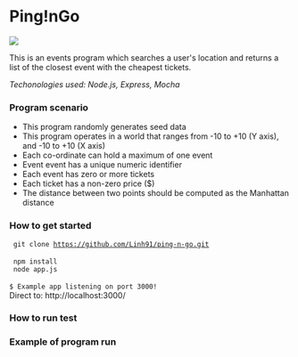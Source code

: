 # Ping!nGo

<img src="https://user-images.githubusercontent.com/17644847/29048406-49c3c83e-7bc8-11e7-955e-cf43aece08cd.png">

This is an events program which searches a user's location and returns a list of the closest event with the cheapest tickets.
 
*Techonologies used: Node.js, Express, Mocha*

### Program scenario

- This program randomly generates seed data 
- This program operates in a world that ranges from -10 to +10 (Y axis), and -10 to +10 (X axis)
- Each co-ordinate can hold a maximum of one event
- Event event has a unique numeric identifier
- Each event has zero or more tickets
- Each ticket has a non-zero price ($)
- The distance between two points should be computed as the Manhattan distance

### How to get started

<code> git clone https://github.com/Linh91/ping-n-go.git </code> <br>
<code> npm install </code><br>
<code> node app.js </code><br>
<code>$ Example app listening on port 3000! </code><br>
Direct to: http://localhost:3000/

### How to run test 

### Example of program run
